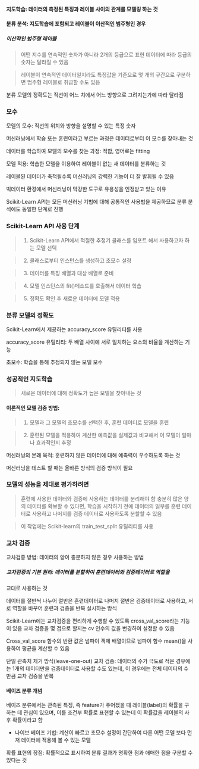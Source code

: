 #### 지도학습: 데이터의 측정된 특징과 레이블 사이의 관계를 모델링 하는 것

#### 분류 분석: 지도학습에 포함되고 레이블이 이산적인 범주형인 경우

##### 이산적인 범주형 레이블
> 어떤 지수를 연속적인 숫자가 아니라  2개의 등급으로 표현
데이터에 따라 등급의 숫자는 달라질 수 있음

> 레이블이 연속적인 데이터일지라도 특정값을 기준으로 몇 개의 구간으로 구분하면
범주형 레이블로 취급할 수도 있음

분류 모델의 정확도는 직선이 어느 치에서 어느 방향으로 그려지는가에 따라 달라짐

### 모수
모델의 모수: 직선의 위치와 방향을 설명할 수 있는 특정 숫자

머신러닝에서 학습 또는 훈련이라고 부르는 과정은 데이터로부터 이 모수를 찾아내는 것

데이터를 학습하여 모델의 모수를 찾는 과정: 적합, 영어로는 fitting

모델 적용: 학습한 모델을 이용하여 레이블이 없는 새 데이터를 분류하는 것


레이블된 데이터가 축적될수록 머신러닝의 강력한 기능이 더 잘 발휘될 수 있음

빅데이터 환경에서 머신러닝이 막강한 도구로 유용성을 인정받고 있는 이유

Scikit-Learn API는 모든 머신러닝 기법에 대해 공통적인 사용법을 제공하므로
 분류 분석에도 동일한 단계로 진행

### Scikit-Learn API 사용 단계
> 1. Scikit-Learn API에서 적절한 추정기 클래스를 임포트 해서 사용하고자 하는 모델
선택

> 2. 클래스로부터 인스턴스를 생성하고 초모수 설정

> 3. 데이터를 특징 배열과 대상 배열로 준비

> 4. 모델 인스턴스의 fit()메소드를 호출해서 데이터 학습

> 5. 정확도 확인 후 새로운 데이터에 모델 적용

### 분류 모델의 정확도
Scikit-Learn에서 제공하는 accuracy_score 유틸리티를 사용

accuracy_score 유틸리티: 두 배열 사이에 서로 일치하는 요소의 비율을 계산하는 기능

초모수: 학습을 통해 추정되지 않는 모델 모수

### 성공적인 지도학습
> 새로운 데이터에 대해 정확도가 높은 모델을 찾아내는 것

#### 이론적인 모델 검증 방법:
> 1. 모델과 그 모델의 초모수를 선택한 후, 훈련 데이터로 모델을 훈련

> 2. 훈련된 모델을 적용하여 계산한 예측값을 실제값과 비교해서 이 모델이 얼마나
 효과적인지 추정

머신러닝의 본래 목적: 훈련하지 않은 데이터에 대해 예측력이 우수하도록 하는 것

머신러닝을 테스트 할 때는 올바른 방식의 검증 방식이 필요

### 모델의 성능을 제대로 평가하려면
 > 훈련에 사용한 데이터와 검증에 사용하는 데이터를 분리해야 함
충분히 많은 양의 데이터를 확보할 수 있다면, 학습을 시작하기 전에 데이터의 일부를
훈련 데이터로 사용하고 나머지를 검증 데이터로 사용하도록 분할할 수 있음

>이 작업에는 Scikit-learn의 train_test_split 유틸리티를 사용

### 교차 검증
교차검증 방법: 데이터의 양이 충분하지 않은 경우 사용하는 방법

##### 교차검증의 기본 원리: 데이터를 분할하여 훈련데이터와 검증데이터로 역할을
 교대로 사용하는 것

데이터를 절반씩 나누어 절반은 훈련데이터로 나머지 절반은 검증데이터로 사용하고,
 서로 역할을 바꾸어 훈련과 검증을 반복 실시하는 방식

Scikit-Learn에는 교차검증을 편리하게 수행할 수 있도록  cross_val_score라는 기능이
 있음
교차 검증을 몇 겹으로 할지는 cv 인수의 값을 변경하여 설정할 수 있음

Cross_val_score 함수의 반환 값은 넘파이 객체 배열이므로 넘파이 함수 mean()을
 사용하여 평균을 계산할 수 있음

단일 관측치 제거 방식(leave-one-out) 교차 검증: 데이터의 수가 극도로 적은 경우에는
 1개의 데이터만을 검증데이터로 사용할 수도 있는데, 이 경우에는 전체 데이터의 수
  만큼 교차 검증을 반복

#### 베이즈 분류 개념
베이즈 분류에서는 관측된 특징, 즉 feature가 주어졌을 때 레이블(label)의 확률을
 구하는 데 관심이 있으며, 이를 조건부 확률로 표현할 수 있는데 이 확률값을 레이블의
  사후 확률이라고 함

* 나이브 베이즈 기법: 계산이 빠르고 초모수 설정이 간단하여 다른 어떤 모델 보다 먼저
 데이터에 적용해 볼 수 있는 모델

확률 표현의 장점: 확률적으로 표시하여 분류 결과가 명확한 점과 애매한 점을 구분할 수
있다는 것
